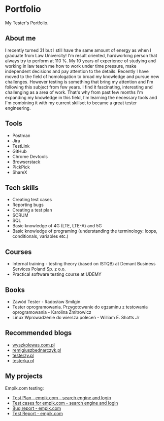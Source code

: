 # Portfolio
My Tester's Portfolio.
## About me

I recently turned 31 but I still have the same amount of energy as when I graduate from Law University! I'm result oriented, hardworking person that always try to perform at 110 %. My 10 years of experience of studying and working in law teach me how to work under time pressure, make independent decisions and pay attention to the details. Recently I have moved to the field of homologation to broad my knowledge and pursue new challenges. However testing is something that bring my attention and I'm following this subject from few years. I find it fascinating, interesting and challenging as a area of work. That's why from past few months I'm expanding my knowledge in this field, I'm learning the necessary tools and I'm combining it with my current skillset to became a great tester engineering.

## Tools
* Postman
* Jira
* TestLink
* GitHub
* Chrome Devtools
* Browserstack
* PickPick
* ShareX

## Tech skills
* Creating test cases
* Reporting bugs
* Creating a test plan
* SCRUM
* SQL
* Basic knowledge of 4G (LTE, LTE-A) and 5G
* Basic knowledge of programing (understanding the terminology: loops, conditionals, variables etc.) 

## Courses
* Internal training - testing theory (based on ISTQB) at Demant Business Services Poland Sp. z o.o.
* Practical software testing course at UDEMY

## Books
* Zawód Tester - Radosław Smilgin
* Tester oprogramowania. Przygotowanie do egzaminu z testowania oprogramowania - Karolina Zmitrowicz
* Linux Wprowadzenie do wiersza poleceń - William E. Shotts Jr

## Recommended blogs
* [wyszkolewas.com.pl](https://www.wyszkolewas.com.pl/)
* [remigiuszbednarczyk.pl](https://remigiuszbednarczyk.pl/)
* [testerzy.pl](https://testerzy.pl/)
* [testerka.pl](https://testerka.pl/)

## My projects
Empik.com testing:
* [Test Plan - empik.com - search engine and login](https://drive.google.com/file/d/112wTnNtaRJvAINILMnlc4_BMc4JWVy78/view?usp=sharing)
* [Test cases for empik.com - search engine and login](https://drive.google.com/file/d/1YWMxQ7f9VfDY6FgnoPy3LgL2a2gtK38k/view?usp=sharing)
* [Bug report - empik.com](https://drive.google.com/file/d/1zNXftfpvu_04Bh7SDnzqBQ7s5yrzE64k/view?usp=sharing)
* [Test Report - empik.com](https://drive.google.com/file/d/1tABmfiuN0I86Yg2_VUPWzuUDzbk0MkbN/view?usp=sharing)
